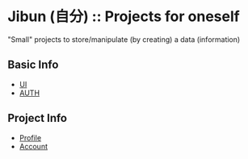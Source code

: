 # Jibun (自分) :: Projects for oneself
"Small" projects to store/manipulate (by creating) a data (information)

## Basic Info
- [UI](../UI.md)
- [AUTH](../REALM.md)
## Project Info
- [Profile](../PROFILE.md)
- [Account](../ACCOUNT.md)
